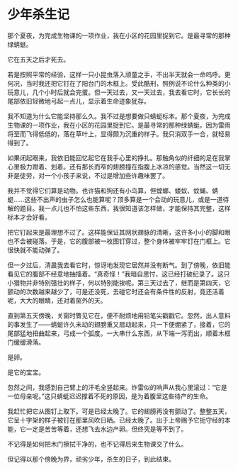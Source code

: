 # 少年杀生记

那个夏夜，为完成生物课的一项作业，我在小区的花园里捉到它。是最寻常的那种绿蜻蜓。

它在五天之后才死去。

若是按照平常的经验，这样一只小昆虫落入顽童之手，不出半天就会一命呜呼。更何况，当时我还把它钉在了阳台门的木框上。受此酷刑，照例说不论什么种类的小玩意儿，几个小时后就会完蛋。但一天过去，又一天过去，我去看它时，它长长的尾部依旧轻微地弓起一点儿，显示着生命迹象犹存。

我不知道为什么它能坚持那么久。我不过是想要做只蜻蜓标本。那个夏夜，为完成生物课的一项作业，我在小区的花园里捉到它。是最寻常的那种绿蜻蜓。因为雷雨将至而飞得低低的，落在草叶上，显得颇为沉重的样子。我只消双手一合，就轻易得到了。

如果闭起眼来，我依旧能回忆起它在我手心里的挣扎。那触角似的纤细的足在我掌心里极力蹬着、划着。还有那长而窄的翅膀撞在指腹上冰凉的感觉。当然这一切无非是徒劳，对一个小孩子来说，不过是增加些许趣味罢了。

我并不觉得它们算是动物。也许猫和狗还有小鸟算，但螳螂、蝼蚁、蚊蝇、蜻蜓……这些不出声的虫子怎么也能算呢？顶多算是一个会动的玩意儿，或是一道待解的题目。我一点儿也不怕这些东西，我很知道该怎样做，才能保持其完整，这样标本才会好看。

把它钉起来是最理想不过了。这样能保证其网状翅脉的清晰，这许多小小的脚和眼也不会被碰落。于是，它的腹部被一枚图钉穿过，整个身体被牢牢钉在门框上。它很快就不能动弹了。

但一夕过后，清晨我去看它时，惊讶地发现它居然并没有断气。到了傍晚，依旧能看见它的腹部不经意地抽搐着。“真奇怪！”我暗自思忖，这已经打破纪录了。这只小猎物并非特别强壮的样子，何以特别能挨呢。第三天过去了，继而是第四天，它颤动的次数越来越少了，可是还没死，去碰它时还会有条件性的反射，竟还活着呢，大大的眼睛，还对着窗外的天。

直到第五天傍晚，关窗时瞥见它在，便不耐烦地用铅笔尖戳戳它。忽然，出人意料的事发生了——蜻蜓许久未动的翅膀重又扇动起来，只一下便绷紧了，接着，它的尾部猛地扭曲起来，弓成一个弧度。一大串什么东西，从下端一泻而出，顺着木框门缓缓滑落。

是卵。

是它的宝宝。

忽然之间，我感到自己臂上的汗毛全竖起来。炸雷似的响声从我心里滚过：“它是一位母亲呢。”这只蜻蜓迟迟撑着不死的原因，是为着腹里这些待产的生命。

我赶忙把它从图钉上取下。可是已经太晚了。它的翅膀再没有颤动了。整整五天，它呈十字架的样子被钉在那里风吹日晒。已经太晚了。出于上帝赐予它扼守经的本能，它一定是苦苦等着，还想飞去水边产卵。但终究是等不到了。

不记得是如何把木门擦拭干净的，也不记得后来生物课交了什么。

但记得以那个傍晚为界，顽劣少年，杀生的日子，到此结束。